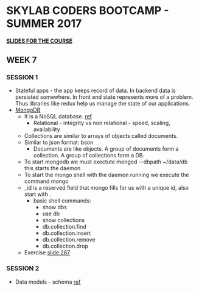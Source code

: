 # SKYLAB CODERS BOOTCAMP - SUMMER 2017

#### [SLIDES FOR THE COURSE](https://skylabcoders.github.io/bootcamp-julio2017/)

## WEEK 7

### SESSION 1
* Stateful apps - the app keeps record of data. In backend data is persisted somewhere. In front end state represents more of a problem. Thus libraries like redux help us manage the state of our applications.
* [MongoDB](https://skylabcoders.github.io/bootcamp-julio2017/?full#mongo)
    - It is a NoSQL database. [ref](https://skylabcoders.github.io/bootcamp-julio2017/?full#247) 
        + Relational - integrity vs non relational - speed, scaling, availability
    - Collections are similar to arrays of objects called documents.
    - Similar to json format: bson
        + Documents are like objects. A group of documents form a collection. A group of collections form a DB.
    - To start mongodb we must exectute mongod --dbpath ~/data/db this starts the daemon
    - To start the mongo shell with the daemon running we execute the command mongo
    - _id is a reserved field that mongo fills for us with a unique id, also start with . 
        + basic shell commands: 
            - show dbs
            - use db
            - show collections
            - db.collection.find
            - db.collection.insert
            - db.collection.remove
            - db.collection.drop
    - Exercise [slide 267](https://github.com/juanmaguitar/node-exercises/tree/master/03-mongo-exercises)

### SESSION 2
* Data models - schema [ref](https://skylabcoders.github.io/bootcamp-julio2017/?full#268)

